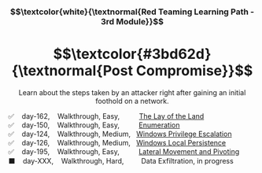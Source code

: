 <h3 align="center"> $$\textcolor{white}{\textnormal{Red Teaming Learning Path - 3rd Module}}$$ </h3>

<h1 align="center"> $$\textcolor{#3bd62d}{\textnormal{Post Compromise}}$$ </h1>

<p align="center">Learn about the steps taken by an attacker right after gaining an initial foothold on a network.</p>

✅  &nbsp;&nbsp;  day-162,  &nbsp;&nbsp; Walkthrough, Easy, &nbsp;&nbsp;&nbsp;&nbsp;&nbsp;&nbsp;&nbsp;&nbsp; [The Lay of the Land](https://github.com/RosanaFSS/TryHackMe/blob/Red-Teaming-learning-path/3.1.%20The%20Lay%20of%20the%20Land.md)<br>
✅  &nbsp;&nbsp;  day-150,  &nbsp;&nbsp; Walkthrough, Easy, &nbsp;&nbsp;&nbsp;&nbsp;&nbsp;&nbsp;&nbsp;&nbsp; [Enumeration](https://github.com/RosanaFSS/TryHackMe/blob/Red-Teaming-learning-path/3.2.%20Enumeration.md)<br>
✅  &nbsp;&nbsp;  day-124,  &nbsp;&nbsp; Walkthrough, Medium, &nbsp; [Windows Privilege Escalation](https://github.com/RosanaFSS/TryHackMe/blob/Red-Teaming-learning-path/3.3.%20Windows%20Privilege%20Escalation.md)<br>
✅  &nbsp;&nbsp;  day-126,  &nbsp;&nbsp; Walkthrough, Medium, &nbsp; [Windows Local Persistence](https://github.com/RosanaFSS/TryHackMe/blob/Red-Teaming-learning-path/3.4.%20Windows%20Local%20Persistance.md)<br>
✅  &nbsp;&nbsp;  day-195,  &nbsp;&nbsp; Walkthrough, Easy, &nbsp;&nbsp;&nbsp;&nbsp;&nbsp;&nbsp;&nbsp;&nbsp; [Lateral Movement and Pivoting](https://github.com/RosanaFSS/TryHackMe/blob/Red-Teaming-learning-path/3.5.%20Lateral%20Movement%20and%20Pivoting.md)<br>
⬛  &nbsp;&nbsp;  day-XXX,  &nbsp;&nbsp; Walkthrough, Hard, &nbsp;&nbsp;&nbsp;&nbsp;&nbsp;&nbsp;&nbsp; Data Exfiltration, in progress<br>
